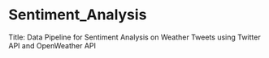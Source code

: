 # Sentiment_Analysis
Title: Data Pipeline for Sentiment Analysis on Weather Tweets using Twitter API and OpenWeather API
